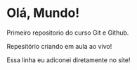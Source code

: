 # Olá, Mundo!
 Primeiro repositorio do curso Git e Github.

Repesitório criando em aula ao vivo!

Essa linha eu adiconei diretamente no site!
